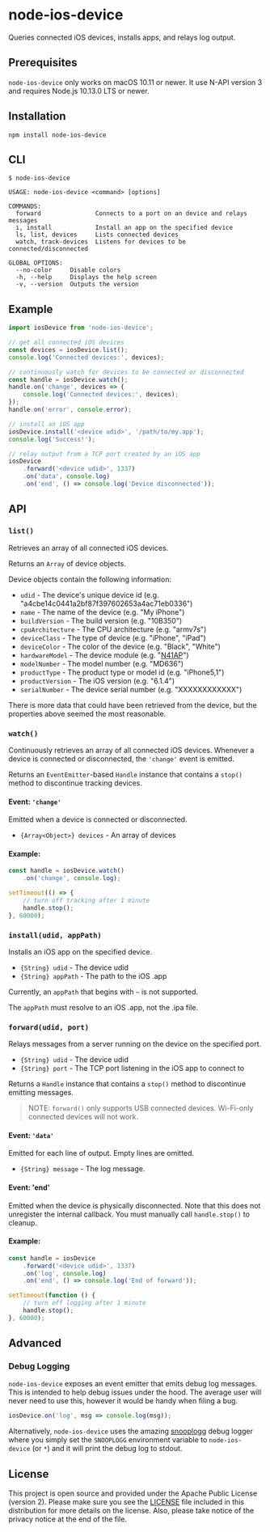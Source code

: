 # node-ios-device

Queries connected iOS devices, installs apps, and relays log output.

## Prerequisites

`node-ios-device` only works on macOS 10.11 or newer. It use N-API version 3 and requires Node.js
10.13.0 LTS or newer.

## Installation

    npm install node-ios-device

## CLI

```
$ node-ios-device

USAGE: node-ios-device <command> [options]

COMMANDS:
  forward               Connects to a port on an device and relays messages
  i, install            Install an app on the specified device
  ls, list, devices     Lists connected devices
  watch, track-devices  Listens for devices to be connected/disconnected

GLOBAL OPTIONS:
  --no-color     Disable colors
  -h, --help     Displays the help screen
  -v, --version  Outputs the version
```

## Example

```js
import iosDevice from 'node-ios-device';

// get all connected iOS devices
const devices = iosDevice.list();
console.log('Connected devices:', devices);

// continuously watch for devices to be connected or disconnected
const handle = iosDevice.watch();
handle.on('change', devices => {
    console.log('Connected devices:', devices);
});
handle.on('error', console.error);

// install an iOS app
iosDevice.install('<device udid>', '/path/to/my.app');
console.log('Success!');

// relay output from a TCP port created by an iOS app
iosDevice
    .forward('<device udid>', 1337)
    .on('data', console.log)
    .on('end', () => console.log('Device disconnected'));
```

## API

### `list()`

Retrieves an array of all connected iOS devices.

Returns an `Array` of device objects.

Device objects contain the following information:

* `udid` - The device's unique device id (e.g. "a4cbe14c0441a2bf87f397602653a4ac71eb0336")
* `name` - The name of the device (e.g. "My iPhone")
* `buildVersion` - The build version (e.g. "10B350")
* `cpuArchitecture` - The CPU architecture (e.g. "armv7s")
* `deviceClass` - The type of device (e.g. "iPhone", "iPad")
* `deviceColor` - The color of the device (e.g. "Black", "White")
* `hardwareModel` - The device module (e.g. "[N41AP](http://theiphonewiki.com/wiki/N41ap)")
* `modelNumber` - The model number (e.g. "MD636")
* `productType` - The product type or model id (e.g. "iPhone5,1")
* `productVersion` - The iOS version (e.g. "6.1.4")
* `serialNumber` - The device serial number (e.g. "XXXXXXXXXXXX")

There is more data that could have been retrieved from the device, but the properties above seemed
the most reasonable.

### `watch()`

Continuously retrieves an array of all connected iOS devices. Whenever a device is connected or
disconnected, the `'change'` event is emitted.

Returns an `EventEmitter`-based `Handle` instance that contains a `stop()` method to discontinue
tracking devices.

#### Event: `'change'`

Emitted when a device is connected or disconnected.

- `{Array<Object>} devices` - An array of devices

#### Example:

```js
const handle = iosDevice.watch()
    .on('change', console.log);

setTimeout(() => {
    // turn off tracking after 1 minute
    handle.stop();
}, 60000);
```

### `install(udid, appPath)`

Installs an iOS app on the specified device.

* `{String} udid` - The device udid
* `{String} appPath` - The path to the iOS .app

Currently, an `appPath` that begins with `~` is not supported.

The `appPath` must resolve to an iOS .app, not the .ipa file.

### `forward(udid, port)`

Relays messages from a server running on the device on the specified port.

* `{String} udid` - The device udid
* `{String} port` - The TCP port listening in the iOS app to connect to

Returns a `Handle` instance that contains a `stop()` method to discontinue
emitting messages.

> NOTE: `forward()` only supports USB connected devices. Wi-Fi-only connected devices will not work.

#### Event: `'data'`

Emitted for each line of output. Empty lines are omitted.

- `{String} message` - The log message.

#### Event: 'end'

Emitted when the device is physically disconnected. Note that this does not unregister the internal
callback. You must manually call `handle.stop()` to cleanup.

#### Example:

```js
const handle = iosDevice
	.forward('<device udid>', 1337)
    .on('log', console.log)
    .on('end', () => console.log('End of forward'));

setTimeout(function () {
	// turn off logging after 1 minute
	handle.stop();
}, 60000);
```

## Advanced

### Debug Logging

`node-ios-device` exposes an event emitter that emits debug log messages. This is intended to help
debug issues under the hood. The average user will never need to use this, however it would be
handy when filing a bug.

```js
iosDevice.on('log', msg => console.log(msg));
```

Alternatively, `node-ios-device` uses the amazing [snooplogg][2] debug logger where you simply
set the `SNOOPLOGG` environment variable to `node-ios-device` (or `*`) and it will print the debug
log to stdout.

## License

This project is open source and provided under the Apache Public License (version 2). Please make
sure you see the [LICENSE][1] file included in this distribution for more details on the license. Also,
please take notice of the privacy notice at the end of the file.

[1]: https://github.com/tidev/node-ios-device/blob/master/LICENSE
[2]: https://www.npmjs.com/package/snooplogg
